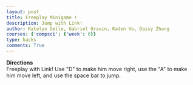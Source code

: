 ```yaml
---
layout: post
title: Freeplay Minigame !
description: Jump with Link!
author: Katelyn Gelle, Gabriel Gravin, Kaden Vo, Daisy Zhang
courses: {'compsci': {'week': 6}}
type: hacks
comments: True
---
```


**Directions**  
Freeplay with Link! Use "D" to make him move right, use the "A" to make him move left, and use the space bar to jump.  

<!DOCTYPE html>
<html>
<head>
    <title>Flip or Freeze!</title>
</head>
<body>
    <canvas id="gameCanvas" width="800" height="400"></canvas>
    <script>
        // Get the canvas and its 2D rendering context
        const canvas = document.getElementById('gameCanvas');
        const ctx = canvas.getContext('2d');
        // Load the background image
        const backgroundImage = new Image();
        backgroundImage.src = '{{site.baseurl}}/images/throneroom.jpeg';
        // Load the sprite image
        const spriteImage = new Image();
        spriteImage.src = '{{site.baseurl}}/images/linksprites.png';
        // Define sprite properties
        const spriteWidth = 96; // Width of a single sprite frame
        const spriteHeight = 104; // Height of a single sprite frame
        // Initial sprite position and velocity
        let spriteX = 100;
        let spriteY = canvas.height - spriteHeight;
        let spriteVelocityY = 0;
        // Constants for jump behavior
        const gravity = 0.5;
        const jumpStrength = -10;
        let isJumping = false;
        // Constants for left and right behavior
        let frameX = 0;
        let frameY = 0;
        let maxFrame = 2;
        let isMovingLeft = false;
        let isMovingRight = false;
        let isIdle = true;
        // Function to update sprite animation
        function updateSpriteAnimation() {
            if (frameX < maxFrame) {
                frameX++;
            } else {
                frameX = 0;
            }
        }
        // Function to handle jumping when spacebar is pressed
        function jump() {
            if (!isJumping) {
                spriteVelocityY = jumpStrength;
                isJumping = true;
            }
        }
        // Function to handle moving left when a is pressed
        function moveLeft() {
            isMovingLeft = true;
            isIdle = false;
            frameY = 5;
            maxFrame = 9;
        }
        // Function to handle moving right when d is pressed
        function moveRight() {
            isMovingRight = true;
            isIdle = false;
            frameY = 7;
            maxFrame = 9;
        }
        // Function to handle idle
        function idle() {
            isIdle = true;
            frameY = 0;
            maxFrame = 2;
        }
        // Event listener for key downs
        window.addEventListener('keydown', (event) => {
            if (event.key === ' ') {
                jump();
            } else if (event.key === 'a') {
                moveLeft();
            } else if (event.key === 'd') {
                moveRight();
            }
        });
        // Event listener for key ups
        window.addEventListener('keyup', (event) => {
            if (event.key === 'a') {
                idle();
                isMovingLeft = false;
            } else if (event.key === 'd') {
                idle();
                isMovingRight = false;
            }
        })
        // Game loop
        let framesPerSecond = 30;
        function gameLoop() {
            // Clear the canvas
            ctx.clearRect(0, 0, canvas.width, canvas.height);
            // Draw the background image
            ctx.drawImage(backgroundImage, 0, 0, canvas.width, canvas.height);
            // Update sprite position based on key down left and right
            if (isMovingLeft) {
                spriteX -= 10;
            }
            if (isMovingRight) {
                spriteX += 10;
            }
            // Update the sprite position based on gravity
            spriteVelocityY += gravity;
            spriteY += spriteVelocityY;
            // Check if the sprite has landed
            if (spriteY >= canvas.height - spriteHeight) {
                spriteY = canvas.height - spriteHeight;
                spriteVelocityY = 0;
                isJumping = false;
            }
            // Draw the current sprite frame
            ctx.drawImage(
                spriteImage,
                frameX * spriteWidth, // Adjust the X-coordinate of the frame within the sprite sheet
                frameY * spriteHeight, // The Y-coordinate within the sprite sheet (assuming Y is always 0 for frames)
                spriteWidth, // Width of the frame
                spriteHeight, // Height of the frame
                spriteX, // X-coordinate where the frame is drawn on the canvas
                spriteY, // Y-coordinate where the frame is drawn on the canvas
                spriteWidth, // Width of the frame when drawn on the canvas
                spriteHeight // Height of the frame when drawn on the canvas
            );
            // Update sprite animation
            updateSpriteAnimation();
            // Keeps loop running
            setTimeout(function() {
            requestAnimationFrame(gameLoop);
            }, 1000 / framesPerSecond);
        }
        gameLoop();
    </script>
</body>
</html>